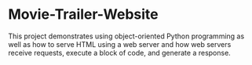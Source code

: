 # Movie-Trailer-Website
This project demonstrates using object-oriented Python programming as well as
how to serve HTML using a web server and how web servers receive requests,
execute a block of code, and generate a response.

